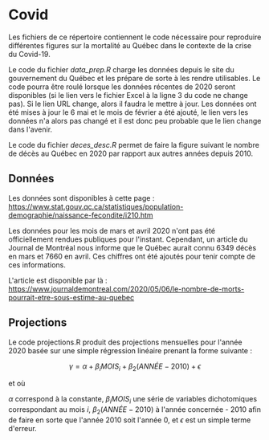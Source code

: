 # Covid
Les fichiers de ce répertoire contiennent le code nécessaire pour reproduire différentes figures sur la mortalité au Québec dans le contexte de la crise du Covid-19. 

Le code du fichier _data_prep.R_ charge les données depuis le site du gouvernement du Québec et les prépare de sorte à les rendre utilisables. Le code pourra être roulé lorsque les données récentes de 2020 seront disponibles (si le lien vers le fichier Excel à la ligne 3 du code ne change pas). Si le lien URL change, alors il faudra le mettre à jour. Les données ont été mises à jour le 6 mai et le mois de février a été ajouté, le lien vers les données n'a alors pas changé et il est donc peu probable que le lien change dans l'avenir. 

Le code du fichier _deces_desc.R_ permet de faire la figure suivant le nombre de décès au Québec en 2020 par rapport aux autres années depuis 2010. 

## Données
Les données sont disponibles à cette page : https://www.stat.gouv.qc.ca/statistiques/population-demographie/naissance-fecondite/i210.htm

Les données pour les mois de mars et avril 2020 n'ont pas été officiellement rendues publiques pour l'instant. Cependant, un article du Journal de Montréal nous informe que le Québec aurait connu 6349 décès en mars et 7660 en avril. Ces chiffres ont été ajoutés pour tenir compte de ces informations.

L'article est disponible par là : https://www.journaldemontreal.com/2020/05/06/le-nombre-de-morts-pourrait-etre-sous-estime-au-quebec


## Projections
Le code projections.R produit des projections mensuelles pour l'année 2020 basée sur une simple régression linéaire prenant la forme suivante : 

$$\gamma = \alpha + \beta_{i}MOIS_{i} + \beta_{2}(ANNÉE-2010) + \epsilon $$

et où

$\alpha$ correspond à la constante, $\beta_{i}MOIS_{i}$ une série de variables dichotomiques correspondant au mois $i$, $\beta_2(ANNÉE-2010)$ à l'année concernée - 2010 afin de faire en sorte que l'année 2010 soit l'année 0, et $\epsilon$ est un simple terme d'erreur. 